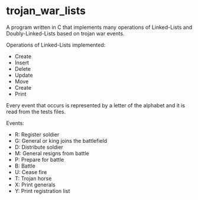 # trojan_war_lists
A program written in C that implements many operations of Linked-Lists and Doubly-Linked-Lists based on trojan war events.

Operations of Linked-Lists implemented:
<ul>
  <li> Create </li>
  <li> Insert </li>
  <li> Delete </li>
  <li> Update </li>
  <li> Move </li>
  <li> Create </li>
  <li> Print </li>
</ul>

Every event that occurs is represented by a letter of the alphabet and it is read from the tests files.

Events:
<ul>
  <li>R: Register soldier</li>
  <li>G: General or king joins the battlefield</li>
  <li>D: Distribute soldier</li>
  <li>M: General resigns from battle</li>
  <li>P: Prepare for battle</li>
  <li>B: Battle</li>
  <li>U: Cease fire</li>
  <li>T: Trojan horse</li>
  <li>X: Print generals</li>
  <li>Y: Print registration list</li>
</ul>
